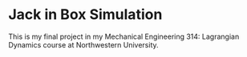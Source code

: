 # Jack in Box Simulation 

This is my final project in my Mechanical Engineering 314: Lagrangian Dynamics course at Northwestern University. 
